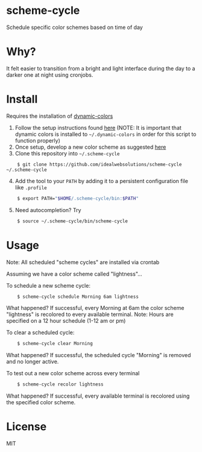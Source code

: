 # scheme-cycle
Schedule specific color schemes based on time of day

# Why?
It felt easier to transition from a bright and light interface during the day to a darker one at night using cronjobs. 

# Install
Requires the installation of [dynamic-colors](https://github.com/sos4nt/dynamic-colors)

1. Follow the setup instructions found [here](https://github.com/sos4nt/dynamic-colors#setup) (NOTE: It is important that dynamic colors is installed to `~/.dynamic-colors` in order for this script to function properly)
2. Once setup, develop a new color scheme as suggested [here](https://github.com/sos4nt/dynamic-colors#developing-color-schemes)
3. Clone this repository into `~/.scheme-cycle`
```
    $ git clone https://github.com/idealwebsolutions/scheme-cycle ~/.scheme-cycle
```
4. Add the tool to your `PATH` by adding it to a persistent configuration file like `.profile`
```bash
    $ export PATH="$HOME/.scheme-cycle/bin:$PATH"
```
5. Need autocompletion? Try
```bash
    $ source ~/.scheme-cycle/bin/scheme-cycle
```

# Usage
Note: All scheduled "scheme cycles" are installed via crontab

Assuming we have a color scheme called "lightness"...

To schedule a new scheme cycle:
```bash
    $ scheme-cycle schedule Morning 6am lightness
```

What happened? If successful, every Morning at 6am the color scheme "lightness" is recolored to every available terminal.
Note: Hours are specified on a 12 hour schedule (1-12 am or pm)

To clear a scheduled cycle:
```bash
    $ scheme-cycle clear Morning
```

What happened? If successful, the scheduled cycle "Morning" is removed and no longer active.

To test out a new color scheme across every terminal
```bash
    $ scheme-cycle recolor lightness
```

What happened? If successful, every available terminal is recolored using the specified color scheme.

# License
MIT
